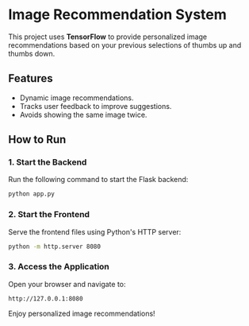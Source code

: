 # Image Recommendation System

This project uses **TensorFlow** to provide personalized image recommendations based on your previous selections of thumbs up and thumbs down.

## Features
- Dynamic image recommendations.
- Tracks user feedback to improve suggestions.
- Avoids showing the same image twice.

## How to Run

### 1. Start the Backend
Run the following command to start the Flask backend:
```bash
python app.py
```

### 2. Start the Frontend
Serve the frontend files using Python's HTTP server:
```bash
python -m http.server 8080
```

### 3. Access the Application
Open your browser and navigate to:
```
http://127.0.0.1:8080
```

Enjoy personalized image recommendations!
